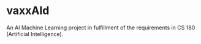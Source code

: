 # vaxxAId

An AI Machine Learning project in fulfillment of the requirements in CS 180 (Artificial Intelligence).
